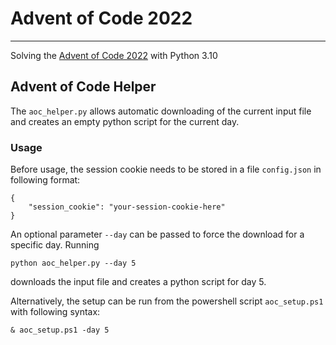 # Advent of Code 2022
-----
Solving the [Advent of Code 2022](https://adventofcode.com/2022) with Python 3.10

## Advent of Code Helper
The `aoc_helper.py` allows automatic downloading of the current input file and creates an empty python script for the current day.

### Usage
Before usage, the session cookie needs to be stored in a file `config.json` in following format:
```
{
    "session_cookie": "your-session-cookie-here"
}
```
An optional parameter `--day` can be passed to force the download for a specific day. Running
```
python aoc_helper.py --day 5
```
downloads the input file and creates a python script for day 5.

Alternatively, the setup can be run from the powershell script `aoc_setup.ps1` with following syntax:
```
& aoc_setup.ps1 -day 5
```
